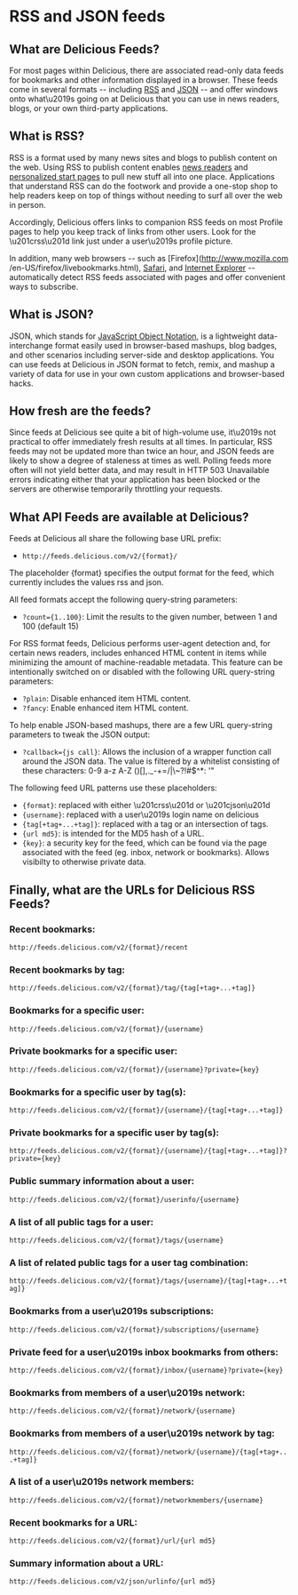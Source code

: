 # RSS and JSON feeds

## What are Delicious Feeds?

For most pages within Delicious, there are associated read-only data feeds for bookmarks and other information displayed in a browser. These feeds come in several formats -- including [RSS](http://en.wikipedia.org/wiki/RSS_(protocol)) and [JSON](http://json.org) -- and offer windows onto what\u2019s going on at Delicious that you can use in news readers, blogs, or your own third-party applications.

## What is RSS?

RSS is a format used by many news sites and blogs to publish content on the web. Using RSS to publish content enables [news readers](http://www.opencommunity.co.uk/vienna2.php) and [personalized start pages](http://my.yahoo.com) to pull new stuff all into one place. Applications that understand RSS can do the footwork and provide a one-stop shop to help readers keep on top of things without needing to surf all over the web in person. 

Accordingly, Delicious offers links to companion RSS feeds on most Profile pages to help you keep track of links from other users. Look for the \u201crss\u201d link just under a user\u2019s profile picture. 

In addition, many web browsers -- such as [Firefox](http://www.mozilla.com /en-US/firefox/livebookmarks.html), [Safari](http://www.apple.com/safari/features.html), and [Internet Explorer](http://windows.microsoft.com/en-NZ/windows-vista/Using-feeds-RSS) -- automatically detect RSS feeds associated with pages and offer convenient ways to subscribe.

## What is JSON?

JSON, which stands for [JavaScript Object Notation](http://json.org), is a lightweight data-interchange format easily used in browser-based mashups, blog badges, and other scenarios including server-side and desktop applications. You can use feeds at Delicious in JSON format to fetch, remix, and mashup a variety of data for use in your own custom applications and browser-based hacks.

## How fresh are the feeds?

Since feeds at Delicious see quite a bit of high-volume use, it\u2019s not practical to offer immediately fresh results at all times. In particular, RSS feeds may not be updated more than twice an hour, and JSON feeds are likely to show a degree of staleness at times as well. Polling feeds more often will not yield better data, and may result in HTTP 503 Unavailable errors indicating either that your application has been blocked or the servers are otherwise temporarily throttling your requests.

## What API Feeds are available at Delicious?

Feeds at Delicious all share the following base URL prefix:

  - `http://feeds.delicious.com/v2/{format}/`

The placeholder {format} specifies the output format for the feed, which
currently includes the values rss and json.

All feed formats accept the following query-string parameters:

  - `?count={1..100}`: Limit the results to the given number, between 1 and 100 (default 15)

For RSS format feeds, Delicious performs user-agent detection and, for certain
news readers, includes enhanced HTML content in items while minimizing the
amount of machine-readable metadata. This feature can be intentionally
switched on or disabled with the following URL query-string parameters:

  - `?plain`: Disable enhanced item HTML content.
  - `?fancy`: Enable enhanced item HTML content.

To help enable JSON-based mashups, there are a few URL query-string parameters
to tweak the JSON output:

  - `?callback={js call}`: Allows the inclusion of a wrapper function call around the JSON data. The value is filtered by a whitelist consisting of these characters: 0-9 a-z A-Z ()[],._-+=/|\\~?!#$^*: '\"

The following feed URL patterns use these placeholders:

  - `{format}`: replaced with either \u201crss\u201d or \u201cjson\u201d
  - `{username}`: replaced with a user\u2019s login name on delicious
  - `{tag[+tag+...+tag]}`: replaced with a tag or an intersection of tags.
  - `{url md5}`: is intended for the MD5 hash of a URL.
  - `{key}`: a security key for the feed, which can be found via the page associated with the feed (eg. inbox, network or bookmarks). Allows visibilty to otherwise private data.

## Finally, what are the URLs for Delicious RSS Feeds?

### Recent bookmarks:

`http://feeds.delicious.com/v2/{format}/recent`

### Recent bookmarks by tag:

`http://feeds.delicious.com/v2/{format}/tag/{tag[+tag+...+tag]}`

### Bookmarks for a specific user:

`http://feeds.delicious.com/v2/{format}/{username}`

### Private bookmarks for a specific user:

`http://feeds.delicious.com/v2/{format}/{username}?private={key}`

### Bookmarks for a specific user by tag(s):

`http://feeds.delicious.com/v2/{format}/{username}/{tag[+tag+...+tag]}`

### Private bookmarks for a specific user by tag(s):

`http://feeds.delicious.com/v2/{format}/{username}/{tag[+tag+...+tag]}?private={key}`

### Public summary information about a user:

`http://feeds.delicious.com/v2/{format}/userinfo/{username}`

### A list of all public tags for a user:

`http://feeds.delicious.com/v2/{format}/tags/{username}`

### A list of related public tags for a user tag combination:

`http://feeds.delicious.com/v2/{format}/tags/{username}/{tag[+tag+...+tag]}`

### Bookmarks from a user\u2019s subscriptions:

`http://feeds.delicious.com/v2/{format}/subscriptions/{username}`

### Private feed for a user\u2019s inbox bookmarks from others:

`http://feeds.delicious.com/v2/{format}/inbox/{username}?private={key}`

### Bookmarks from members of a user\u2019s network:

`http://feeds.delicious.com/v2/{format}/network/{username}`

### Bookmarks from members of a user\u2019s network by tag:

`http://feeds.delicious.com/v2/{format}/network/{username}/{tag[+tag+...+tag]}`

### A list of a user\u2019s network members:

`http://feeds.delicious.com/v2/{format}/networkmembers/{username}`

### Recent bookmarks for a URL:

`http://feeds.delicious.com/v2/{format}/url/{url md5}`

### Summary information about a URL:

`http://feeds.delicious.com/v2/json/urlinfo/{url md5}`
